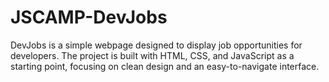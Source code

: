 # JSCAMP-DevJobs
DevJobs is a simple webpage designed to display job opportunities for developers. The project is built with HTML, CSS, and JavaScript as a starting point, focusing on clean design and an easy-to-navigate interface.
